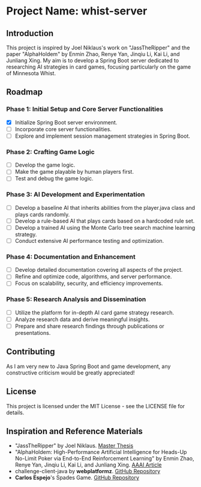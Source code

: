 # Project Name: whist-server

## Introduction
This project is inspired by Joel Niklaus's work on "JassTheRipper" and the paper "AlphaHoldem" by Enmin Zhao, Renye Yan, Jinqiu Li, Kai Li, and Junliang Xing. My aim is to develop a Spring Boot server dedicated to researching AI strategies in card games, focusing particularly on the game of Minnesota Whist.

## Roadmap

### Phase 1: Initial Setup and Core Server Functionalities
- [x] Initialize Spring Boot server environment.
- [ ] Incorporate core server functionalities.
- [ ] Explore and implement session management strategies in Spring Boot.

### Phase 2: Crafting Game Logic
- [ ] Develop the game logic.
- [ ] Make the game playable by human players first.
- [ ] Test and debug the game logic.

### Phase 3: AI Development and Experimentation
- [ ] Develop a baseline AI that inherits abilities from the player.java class and plays cards randomly.
- [ ] Develop a rule-based AI that plays cards based on a hardcoded rule set.
- [ ] Develop a trained AI using the Monte Carlo tree search machine learning strategy.
- [ ] Conduct extensive AI performance testing and optimization.

### Phase 4: Documentation and Enhancement
- [ ] Develop detailed documentation covering all aspects of the project.
- [ ] Refine and optimize code, algorithms, and server performance.
- [ ] Focus on scalability, security, and efficiency improvements.

### Phase 5: Research Analysis and Dissemination
- [ ] Utilize the platform for in-depth AI card game strategy research.
- [ ] Analyze research data and derive meaningful insights.
- [ ] Prepare and share research findings through publications or presentations.

## Contributing
As I am very new to Java Spring Boot and game development, any constructive criticism would be greatly appreciated!

## License
This project is licensed under the MIT License - see the LICENSE file for details.

## Inspiration and Reference Materials
- "JassTheRipper" by Joel Niklaus. [Master Thesis](https://niklaus.ai/files/theses/Master_Thesis.pdf)
- "AlphaHoldem: High-Performance Artificial Intelligence for Heads-Up No-Limit Poker via End-to-End Reinforcement Learning" by Enmin Zhao, Renye Yan, Jinqiu Li, Kai Li, and Junliang Xing. [AAAI Article](https://ojs.aaai.org/index.php/AAAI/article/view/20394)
- challenge-client-java by **webplatformz**. [GitHub Repository](https://github.com/webplatformz/challenge-client-java)
- **Carlos Espejo**'s Spades Game. [GitHub Repository](https://github.com/cespejo1/Spades-Game)